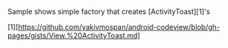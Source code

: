 Sample shows simple factory that creates [ActivityToast][1]'s

[1][https://github.com/yakivmospan/android-codeview/blob/gh-pages/gists/View.%20ActivityToast.md]
